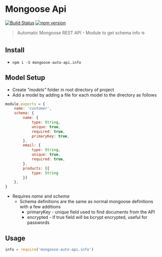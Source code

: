 # Mongoose Api
[![Build Status](https://travis-ci.org/edmundpf/mongoose-auto-api-info.svg?branch=master)](https://travis-ci.org/edmundpf/mongoose-auto-api-info)
[![npm version](https://badge.fury.io/js/mongoose-auto-api.info.svg)](https://badge.fury.io/js/mongoose-auto-api.info)
> Automatic Mongoose REST API - Module to get schema info ☕

## Install
* `npm i -S mongoose-auto-api.info`

## Model Setup
* Create *"models"* folder in root directory of project
* Add a model by adding a file for each model to the directory as follows
``` javascript
module.exports = {
	name: 'customer',
	schema: {
		name: {
			type: String,
			unique: true,
			required: true,
			primaryKey: true,
		},
		email: {
			type: String,
			unique: true,
			required: true,
		},
		products: [{
			type: String
		}]
	},
}
```
* Requires *name* and *schema*
	* Schema definitions are the same as normal mongoose definitions with a few additions
		* primaryKey - unique field used to find documents from the API
		* encrypted - if true field will be bcrypt encrypted, useful for passwords

## Usage
``` javascript
info = require('mongoose-auto-api.info')
```
